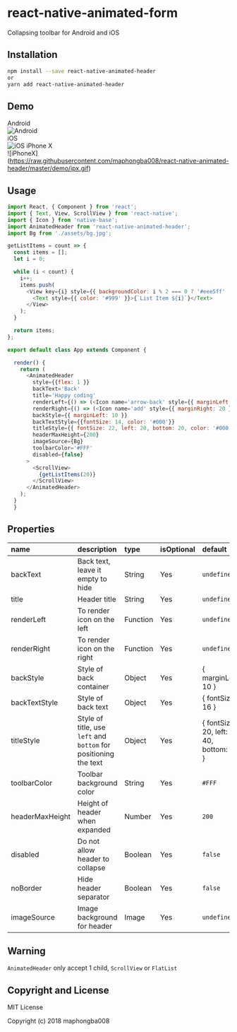 
# react-native-animated-form

Collapsing toolbar for Android and iOS

## Installation

```bash
npm install --save react-native-animated-header
or
yarn add react-native-animated-header
```

## Demo

Android<br>
![Android](https://raw.githubusercontent.com/maphongba008/react-native-animated-header/master/demo/android-gif.gif)
<br>
iOS<br>
![iOS](https://raw.githubusercontent.com/maphongba008/react-native-animated-header/master/demo/ios-gif.gif)
iPhone X<br>
![iPhoneX]<br>(https://raw.githubusercontent.com/maphongba008/react-native-animated-header/master/demo/ipx.gif)

## Usage

```javascript
import React, { Component } from 'react';
import { Text, View, ScrollView } from 'react-native';
import { Icon } from 'native-base';
import AnimatedHeader from 'react-native-animated-header';
import Bg from './assets/bg.jpg';

getListItems = count => {
  const items = [];
  let i = 0;

  while (i < count) {
    i++;
    items.push(
      <View key={i} style={{ backgroundColor: i % 2 === 0 ? '#eee5ff' : '#ceebfd', height: 64 }}>
        <Text style={{ color: '#999' }}>{`List Item ${i}`}</Text>
      </View>
    );
  }

  return items;
};

export default class App extends Component {

  render() {
    return (
      <AnimatedHeader 
        style={{flex: 1 }}
        backText='Back'
        title='Happy coding'
        renderLeft={() => (<Icon name='arrow-back' style={{ marginLeft: 20 }} />)}
        renderRight={() => (<Icon name='add' style={{ marginRight: 20 }} />)}
        backStyle={{ marginLeft: 10 }}
        backTextStyle={{fontSize: 14, color: '#000'}}
        titleStyle={{ fontSize: 22, left: 20, bottom: 20, color: '#000' }}
        headerMaxHeight={200}
        imageSource={Bg}
        toolbarColor='#FFF'
        disabled={false}
      >
        <ScrollView>
          {getListItems(20)}
        </ScrollView>
      </AnimatedHeader>
    );
  }
  }

```

## Properties

name | description | type | isOptional | default
:---- |:----------- | :----| ---- | :-------
backText  | Back text, leave it empty to hide |   String | Yes | `undefined`
title    | Header title  |   String | Yes | `undefined`
renderLeft | To render icon on the left | Function | Yes | `undefined`
renderRight | To render icon on the right | Function | Yes | `undefined`
backStyle | Style of back container | Object | Yes | { marginLeft: 10 }
backTextStyle | Style of back text | Object | Yes | { fontSize: 16 }
titleStyle | Style of title, use `left` and `bottom` for positioning the text | Object | Yes | { fontSize: 20, left: 40, bottom: 30 }
toolbarColor | Toolbar background color | String | Yes | `#FFF`
headerMaxHeight | Height of header when expanded | Number | Yes | `200`
disabled | Do not allow header to collapse | Boolean | Yes | `false`
noBorder | Hide header separator | Boolean | Yes | `false`
imageSource | Image background for header | Image | Yes | `undefined`

## Warning

`AnimatedHeader` only accept 1 child, `ScrollView` or `FlatList`

## Copyright and License

MIT License

Copyright (c) 2018 maphongba008
